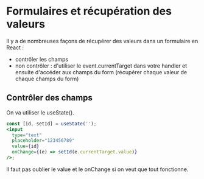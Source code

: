 # Formulaires et récupération des valeurs

Il y a de nombreuses façons de récupérer des valeurs dans un formulaire en React :

- contrôler les champs
- non contrôler : d'utiliser le event.currentTarget dans votre handler et ensuite d'accéder aux champs du form (récupérer chaque valeur de chaque champs du form)

## Contrôler des champs

On va utiliser le useState().

```jsx
const [id, setId] = useState('');
<input
  type="text"
  placeholder="123456789"
  value={id}
  onChange={(e) => setId(e.currentTarget.value)}
/>;
```

Il faut pas oublier le value et le onChange si on veut que tout fonctionne.
